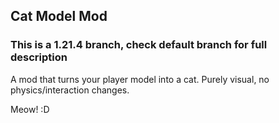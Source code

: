 ## Cat Model Mod

### This is a 1.21.4 branch, check default branch for full description

A mod that turns your player model into a cat. Purely visual, no physics/interaction changes.  

Meow! :D  
